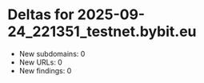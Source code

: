 # Deltas for 2025-09-24_221351_testnet.bybit.eu
- New subdomains: 0
- New URLs: 0
- New findings: 0
